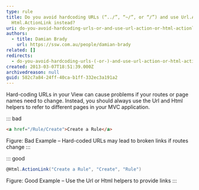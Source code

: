 ```yaml
---
type: rule
title: Do you avoid hardcoding URLs (“../”, “~/”, or “/”) and use Url.Action or
  Html.ActionLink instead?
uri: do-you-avoid-hardcoding-urls-or-and-use-url-action-or-html-actionlink-instead
authors:
  - title: Damian Brady
    url: https://ssw.com.au/people/damian-brady
related: []
redirects:
  - do-you-avoid-hardcoding-urls-(-or-)-and-use-url-action-or-html-actionlink-instead
created: 2013-03-07T18:51:39.000Z
archivedreason: null
guid: 582c7a84-24ff-40ca-b1ff-332ec3a191a2
---
```

Hard-coding URLs in your View can cause problems if your routes or page names need to change.  Instead, you should always use the Url and Html helpers to refer to different pages in your MVC application.

<!--endintro-->

::: bad
```html
<a href="/Rule/Create">Create a Rule</a>
```

Figure: Bad Example – Hard-coded URLs may lead to broken links if routes change
:::


::: good
```cs
@Html.ActionLink("Create a Rule", "Create", "Rule")
```

Figure: Good Example – Use the Url or Html helpers to provide links
:::
